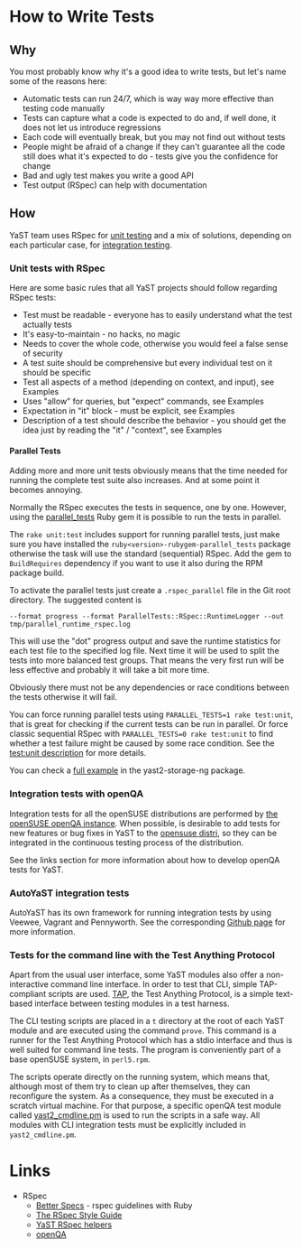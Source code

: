 # How to Write Tests

## Why

You most probably know why it's a good idea to write tests, but let's name some
of the reasons here:

* Automatic tests can run 24/7, which is way way more effective than testing
  code manually
* Tests can capture what a code is expected to do and, if well done, it does not
  let us introduce regressions
* Each code will eventually break, but you may not find out without tests
* People might be afraid of a change if they can't guarantee all the code still
  does what it's expected to do - tests give you the confidence for change
* Bad and ugly test makes you write a good API
* Test output (RSpec) can help with documentation

## How

YaST team uses RSpec for [unit testing](https://en.wikipedia.org/wiki/Unit_testing)
and a mix of solutions, depending on each particular case, for
[integration testing](https://en.wikipedia.org/wiki/Integration_testing).

### Unit tests with RSpec

Here are some basic rules that all YaST projects should follow regarding RSpec
tests:

* Test must be readable - everyone has to easily understand what the test
  actually tests
* It's easy-to-maintain - no hacks, no magic
* Needs to cover the whole code, otherwise you would feel a false sense of
  security
* A test suite should be comprehensive but every individual test on it should
  be specific
* Test all aspects of a method (depending on context, and input), see Examples
* Uses "allow" for queries, but "expect" commands, see Examples
* Expectation in "it" block - must be explicit, see Examples
* Description of a test should describe the behavior - you should get the idea
  just by reading the "it" / "context", see Examples

#### Parallel Tests

Adding more and more unit tests obviously means that the time needed for running
the complete test suite also increases. And at some point it becomes annoying.

Normally the RSpec executes the tests in sequence, one by one. However, using
the [parallel_tests](https://github.com/grosser/parallel_tests) Ruby gem
it is possible to run the tests in parallel.

The `rake unit:test` includes support for running parallel tests, just make sure
you have installed the `ruby<version>-rubygem-parallel_tests` package otherwise
the task will use the standard (sequential) RSpec. Add the gem to
`BuildRequires` dependency if you want to use it also during the RPM package build.

To activate the parallel tests just create a `.rspec_parallel` file in the Git
root directory. The suggested content is

```
--format progress --format ParallelTests::RSpec::RuntimeLogger --out tmp/parallel_runtime_rspec.log
```

This will use the "dot" progress output and save the runtime statistics for each
test file to the specified log file. Next time it will be used to split
the tests into more balanced test groups. That means the very first run will
be less effective and probably it will take a bit more time.

Obviously there must not be any dependencies or race conditions between the tests
otherwise it will fail.

You can force running parallel tests using `PARALLEL_TESTS=1 rake test:unit`,
that is great for checking if the current tests can be run in parallel.
Or force classic sequential RSpec with `PARALLEL_TESTS=0 rake test:unit`
to find whether a test failure might be caused by some race condition.
See the [test:unit description](https://github.com/yast/yast-rake#testunit)
for more details.

You can check a [full example](https://github.com/yast/yast-storage-ng/pull/663/files)
in the yast2-storage-ng package.


### Integration tests with openQA

Integration tests for all the openSUSE distributions are performed by
[the openSUSE openQA instance](https://openqa.opensuse.org). When possible, is
desirable to add tests for new features or bug fixes in YaST to the
[opensuse distri](https://github.com/os-autoinst/os-autoinst-distri-opensuse),
so they can be integrated in the continuous testing process of the distribution.

See the links section for more information about how to develop openQA tests for
YaST.

### AutoYaST integration tests

AutoYaST has its own framework for running integration tests by using Veewee,
Vagrant and Pennyworth. See the corresponding
[Github page](https://github.com/yast/autoyast-integration-test) for more
information.

### Tests for the command line with the Test Anything Protocol

Apart from the usual user interface, some YaST modules also offer a
non-interactive command line interface. In order to test that CLI, simple
TAP-compliant scripts are used. [TAP](http://testanything.org/), the Test
Anything Protocol, is a simple text-based interface between testing modules
in a test harness.

The CLI testing scripts are placed in a `t` directory at the root of each
YaST module and are executed using the command `prove`. This command is a
runner for the Test Anything Protocol which has a stdio interface and thus
is well suited for command line tests. The program is conveniently part of
a base openSUSE system, in `perl5.rpm`.

The scripts operate directly on the running system, which means that, although
most of them try to clean up after themselves, they can reconfigure the system.
As a consequence, they must be executed in a scratch virtual machine. For that
purpose, a specific openQA test module called
[yast2_cmdline.pm](https://github.com/os-autoinst/os-autoinst-distri-opensuse/blob/master/tests/console/yast2_cmdline.pm)
is used to run the scripts in a safe way. All modules with CLI integration tests
must be explicitly included in `yast2_cmdline.pm`.

# Links

* RSpec
  * [Better Specs](https://betterspecs.org/) - rspec guidelines with Ruby
  * [The RSpec Style Guide](https://github.com/reachlocal/rspec-style-guide)
  * [YaST RSpec helpers](https://github.com/yast/yast-ruby-bindings#testing)
  * [openQA](https://open.qa/)

